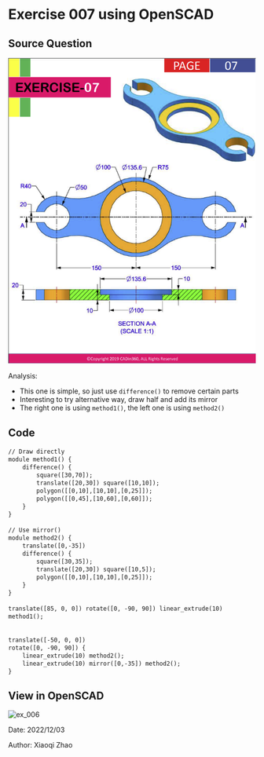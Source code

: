 # Exercise 007 using OpenSCAD

## Source Question

![ex_007_question](./ex_007_question.png)

Analysis:

- This one is simple, so just use `difference()` to remove certain parts
- Interesting to try alternative way, draw half and add its mirror
- The right one is using `method1()`, the left one is using `method2()`

## Code

```openscad
// Draw directly
module method1() {
    difference() {
        square([30,70]);
        translate([20,30]) square([10,10]);
        polygon([[0,10],[10,10],[0,25]]);
        polygon([[0,45],[10,60],[0,60]]);
    }
}

// Use mirror()
module method2() {
    translate([0,-35])
    difference() {
        square([30,35]);
        translate([20,30]) square([10,5]);
        polygon([[0,10],[10,10],[0,25]]);
    }
}

translate([85, 0, 0]) rotate([0, -90, 90]) linear_extrude(10) method1();


translate([-50, 0, 0])
rotate([0, -90, 90]) {
    linear_extrude(10) method2();
    linear_extrude(10) mirror([0,-35]) method2();
}
```

## View in OpenSCAD

![ex_006](./ex_006.png)

Date: 2022/12/03

Author: Xiaoqi Zhao